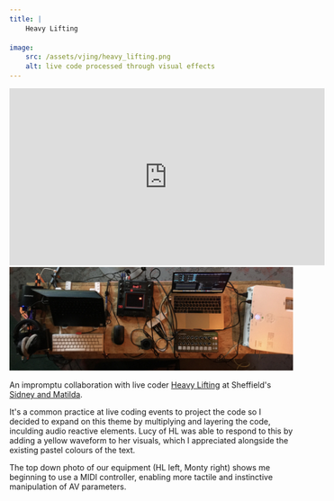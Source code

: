 ```yaml
---
title: | 
    Heavy Lifting

image:
    src: /assets/vjing/heavy_lifting.png
    alt: live code processed through visual effects
---
```

<section class = "narrow" markdown=1>

<section class = "centered">
<iframe width="560" height="315" src="https://www.youtube.com/embed/oQm2P4BCECI?si=BeQU4l0JA5Aa-c2D" title="YouTube video player" frameborder="0" allow="accelerometer; autoplay; clipboard-write; encrypted-media; gyroscope; picture-in-picture; web-share" referrerpolicy="strict-origin-when-cross-origin" allowfullscreen></iframe>
</section>

<section class = "centered">
<img src="/assets/vjing/heavy_lifting_table.jpg" alt="a top down photo of our laptops and equipment during performance">

</section>

An impromptu collaboration with live coder [Heavy Lifting][website] at Sheffield's [Sidney and Matilda][website2].

It's a common practice at live coding events to project the code so I decided to expand on this theme by multiplying and layering the code, inculding audio reactive elements. Lucy of HL was able to respond to this by adding a yellow waveform to her visuals, which I appreciated alongside the existing pastel colours of the text.

The top down photo of our equipment (HL left, Monty right) shows me beginning to use a MIDI controller, enabling more tactile and instinctive manipulation of AV parameters.

[website]: https://heavy-lifting.org/
[website2]: https://www.sidneyandmatilda.com/


</section>

<section class = "narrow" markdown = 1>



